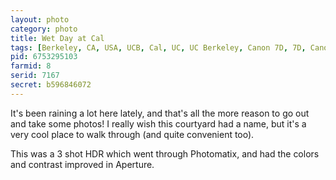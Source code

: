 ```yaml
---
layout: photo
category: photo
title: Wet Day at Cal
tags: [Berkeley, CA, USA, UCB, Cal, UC, UC Berkeley, Canon 7D, 7D, Canon, rain, HDR, wet, stairs, water, Canon EF-S 10-22, Michael Ball, cycomachead, campanile]
pid: 6753295103
farmid: 8
serid: 7167
secret: b596846072
---
```


It's been raining a lot here lately, and that's all the more reason to go out and take some photos! I really wish this courtyard had a name, but it's a very cool place to walk through (and quite convenient too).

This was a 3 shot HDR which went through Photomatix, and had the colors and contrast improved in Aperture.
